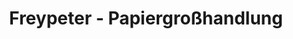 ---
title: "Freypeter - Papiergroßhandlung"
url: /dortmund/freypeter-papiergrosshandlung/
shop: Großhandel
---